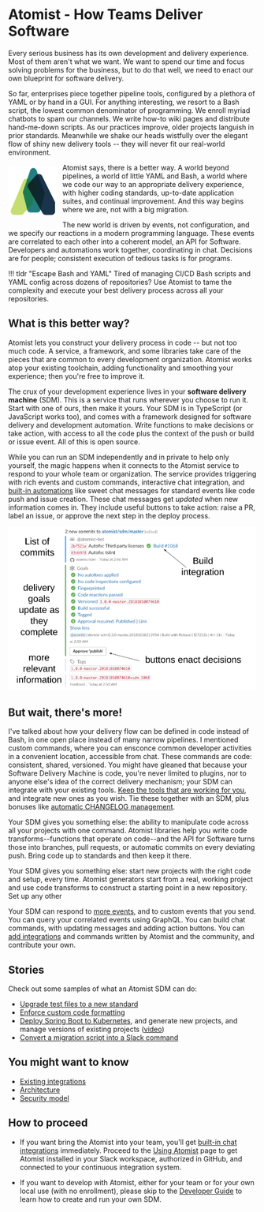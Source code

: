 # Atomist - How Teams Deliver Software

Every serious business has its own development and delivery experience. Most of them
aren't what we want. We want to spend our time and focus solving problems for the business, but to do that well, 
we need to enact our own blueprint for software delivery.

So far, enterprises piece together pipeline tools, configured by a plethora of YAML or by hand in a GUI. For
anything interesting, we resort to a Bash script, the lowest common denominator of programming. 
We enroll myriad chatbots to spam our channels. We write how-to wiki pages and distribute hand-me-down scripts.
As our practices improve, older projects languish in prior standards. Meanwhile we shake our heads wistfully over 
the elegant flow of shiny new delivery tools -- they will never fit our real-world environment.

<img style="float:left; margin-top:7px; margin-right:10px; margin-bottom:10px; margin-left:0px;" src="img/atomist-logo.png" height="100px" width="100px" alt="Atomist logo"/>

Atomist says, there is a better way. A world beyond pipelines, a world of little YAML and Bash,
a world where we code our way to an appropriate delivery experience, with higher coding standards, 
up-to-date application suites, and continual improvement.
And this way begins where we are, not with a big migration.

The new world is driven by events, not configuration, and we specify our reactions in a modern programming language.
These events are correlated to each other into a coherent model, an API for Software.
Developers and automations work together, coordinating in chat. Decisions are for people;
consistent execution of tedious tasks is for programs.

!!! tldr "Escape Bash and YAML"
    Tired of managing CI/CD Bash scripts and YAML config across dozens
    of repositories?  Use Atomist to tame the complexity and execute
    your best delivery process across all your repositories.

[www]: https://atomist.com/ (Atomist - How Teams Deliver Software)

## What is this better way?

Atomist lets you construct your delivery process in code -- but not too much code.
A service, a framework, and some libraries take care of the pieces that are common to every
development organization. Atomist works atop your existing toolchain, adding functionality 
and smoothing your experience; then you're free to improve it.

The crux of your development experience lives in your **software delivery machine** (SDM).
This is a service that runs wherever you choose to run it. Start with one of ours,
then make it yours. Your SDM is in TypeScript (or JavaScript works too), and comes with
a framework designed for software delivery and development automation. Write functions to make decisions
or take action, with access to all the code plus the context of the push or build or issue event.
All of this is open source.

While you can run an SDM independently and in private to help only yourself, the magic happens
when it connects to the Atomist service to respond to your whole team or organization.
The service provides triggering with rich events and custom commands, interactive chat integration,
and [built-in automations][lifecycle] like sweet chat messages for standard events like
code push and issue creation. These chat messages get _updated_ when new information comes in. They include
useful buttons to take action: raise a PR, label an issue, or approve the next step in the deploy process.

![Push Lifecycle](./img/push-notice.png)

## But wait, there's more!

I've talked about how your delivery flow can be defined in code instead of Bash, 
in one open place instead of many narrow pipelines. I mentioned custom commands, where you can ensconce 
common developer activities in a convenient location, accessible from chat. These commands are code:
consistent, shared, versioned. You might have gleaned that because your Software Delivery Machine is code, you're
never limited to plugins, nor to anyone else's idea of the correct delivery mechanism; your SDM can integrate with your existing tools. [Keep the tools that are working for you][favorite-tools-blog], and integrate new ones
as you wish. Tie these together with an SDM, plus bonuses like [automatic CHANGELOG management][changelog-pack].

Your SDM gives you something else: the ability to manipulate code across all your projects with one command. 
Atomist libraries help you write code transforms--functions that operate on code--and the API for Software
turns those into branches, pull requests, or automatic commits on every deviating push. Bring code up to standards
and then keep it there.

Your SDM gives you something else: start new projects with the right code and setup, every time. Atomist generators
start from a real, working project and use code transforms to construct a starting point in a new repository. Set up
any other 

Your SDM can respond to [more events][events], and to custom events that you send. You can query your correlated events
using GraphQL. You can build chat commands, with updating messages and adding action buttons. 
You can [add integrations][pack]
and commands written by Atomist and the community, and contribute your own.

[changelog-pack]: pack/changelog.md (Changelog Pack)
[events]: developer/events.md (Events Documentation)
[pack]: pack/index.md (List of Packs)
[favorite-tools-blog]: https://the-composition.com/one-great-delivery-experience-your-favorite-tools-7f390f57d896 (One Great Delivery Experience, Your Favorite Tools blog)

## Stories

Check out some samples of what an Atomist SDM can do:

*  [Upgrade test files to a new standard][autofix-blog-test]
*  [Enforce custom code formatting][autofix-blog-stars]
*  [Deploy Spring Boot to Kubernetes][spring-boot-to-k8s-blog], and generate new projects, and manage versions of existing projects ([video][spring-one])
*  [Convert a migration script into a Slack command][schema-deploy-blog]

[spring-one]: https://www.youtube.com/watch?v=VDCHnTPknsI (Rod Johnson speaks at Spring One 2018)
[spring-boot-to-k8s-blog]: https://the-composition.com/deploy-your-spring-boot-application-to-kubernetes-in-3-mins-fdd37a212c6c (Christian Dupuis's Spring Boot to Kubernetes Blog)
[autofix-blog-test]: https://the-composition.com/making-change-stick-with-code-transforms-and-autofixes-587d19e0ba1b (Rod blogs about upgrading test file names)
[autofix-blog-stars]: https://the-composition.com/align-the-stars-programmatically-35dc5625f97d (Jess blogs about autofixing comment formatting)
[schema-deploy-blog]: https://the-composition.com/automation-story-graphql-schema-deployment-7893eb55ed18 (Jess blogs about graphql schema deploy)

## You might want to know

*  [Existing integrations][integrations]
*  [Architecture][]
*  [Security model][security]

[integrations]: user/integrations.md (Existing Atomist Integrations)
[security]: developer/security.md (Atomist Security Model)
[architecture]: developer/architecture.md (Atomist Architecture)

## How to proceed
 
-   If you want bring the Atomist into your team, you'll get [built-in
    chat integrations][lifecycle] immediately. Proceed to the [Using
    Atomist][user] page to get Atomist installed in your Slack
    workspace, authorized in GitHub, and connected to your continuous
    integration system.

-   If you want to develop with Atomist, either for your team or for your
    own local use (with no enrollment), please skip to the [Developer
    Guide][dev-guide] to learn how to create and run your own
    SDM.

[user]: user/index.md (Atomist User Guide)
[quick-start]: quick-start.md (Atomist Developer Quick Start)
[dev-guide]: developer/sdm.md (Atomist Automations Developer Guide)
[lifecycle]: lifecycle.md (Built-in Chat Integrations)